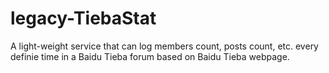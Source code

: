 # legacy-TiebaStat
A light-weight service that can log members count, posts count, etc. every definie time in a Baidu Tieba forum based on Baidu Tieba webpage.
